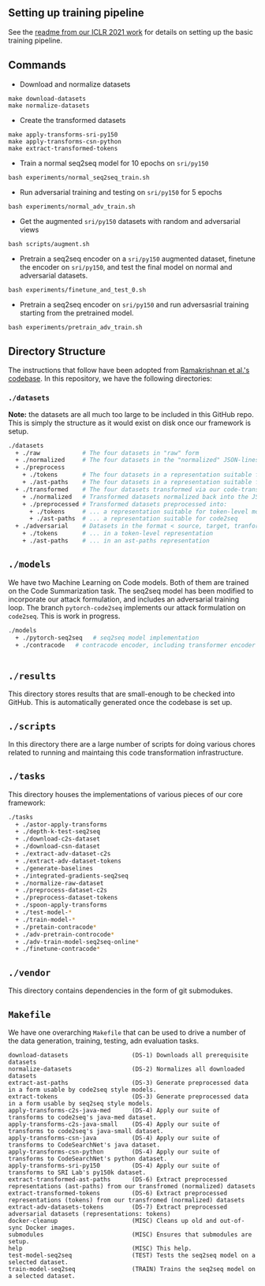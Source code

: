 ## Setting up training pipeline

See the [readme from our ICLR 2021 work](https://github.com/ALFA-group/adversarial-code-generation) for details on setting up the basic training pipeline.

## Commands

- Download and normalize datasets
```
make download-datasets
make normalize-datasets
```
- Create the transformed datasets
```
make apply-transforms-sri-py150
make apply-transforms-csn-python
make extract-transformed-tokens
```
- Train a normal seq2seq model for 10 epochs on `sri/py150`
```
bash experiments/normal_seq2seq_train.sh
```
- Run adversarial training and testing on `sri/py150` for 5 epochs
```
bash experiments/normal_adv_train.sh
```
- Get the augmented `sri/py150` datasets with random and adversarial views
```
bash scripts/augment.sh
```
- Pretrain a seq2seq encoder on a `sri/py150` augmented dataset, finetune the encoder on `sri/py150`, and test the final model on normal and adversarial datasets.
```
bash experiments/finetune_and_test_0.sh
```
- Pretrain a seq2seq encoder on `sri/py150` and run adversasrial training starting from the pretrained model.
```
bash experiments/pretrain_adv_train.sh
```


## Directory Structure

The instructions that follow have been adopted from [Ramakrishnan et al.'s codebase](https://github.com/jjhenkel/averloc).
In this repository, we have the following directories:

### `./datasets`

**Note:** the datasets are all much too large to be included in this GitHub repo. This is simply the
structure as it would exist on disk once our framework is setup.

```bash
./datasets
  + ./raw            # The four datasets in "raw" form
  + ./normalized     # The four datasets in the "normalized" JSON-lines representation 
  + ./preprocess
    + ./tokens       # The four datasets in a representation suitable for token-level models
    + ./ast-paths    # The four datasets in a representation suitable for code2seq
  + ./transformed    # The four datasets transformed via our code-transformation framework 
    + ./normalized   # Transformed datasets normalized back into the JSON-lines representation
    + ./preprocessed # Transformed datasets preprocessed into:
      + ./tokens     # ... a representation suitable for token-level models
      + ./ast-paths  # ... a representation suitable for code2seq
  + ./adversarial    # Datasets in the format < source, target, tranformed-variant #1, #2, ..., #K >
    + ./tokens       # ... in a token-level representation
    + ./ast-paths    # ... in an ast-paths representation
```

## `./models`

We have two Machine Learning on Code models. Both of them are trained on the Code Summarization task. The
seq2seq model has been modified to incorporate our attack formulation, and includes an adversarial training loop.
The branch `pytorch-code2seq` implements our attack formulation on `code2seq`. This is work in progress.

```bash
./models
  + ./pytorch-seq2seq   # seq2seq model implementation
  + ./contracode   # contracode encoder, including transformer encoder and lstm encoder.
  
```

## `./results`

This directory stores results that are small-enough to be checked into GitHub. This is automatically generated once the codebase is set up.

## `./scripts`

In this directory there are a large number of scripts for doing various chores related to running and maintaing
this code transformation infrastructure.

## `./tasks`

This directory houses the implementations of various pieces of our core framework:

```bash
./tasks
  + ./astor-apply-transforms
  + ./depth-k-test-seq2seq
  + ./download-c2s-dataset
  + ./download-csn-dataset
  + ./extract-adv-dataset-c2s
  + ./extract-adv-dataset-tokens
  + ./generate-baselines
  + ./integrated-gradients-seq2seq
  + ./normalize-raw-dataset
  + ./preprocess-dataset-c2s
  + ./preprocess-dataset-tokens
  + ./spoon-apply-transforms
  + ./test-model-*
  + ./train-model-*
  + ./pretain-contracode*
  + ./adv-pretrain-controcode*
  + ./adv-train-model-seq2seq-online*
  + ./finetune-contracode*
```

## `./vendor`

This directory contains dependencies in the form of git submodukes.

## `Makefile`

We have one overarching `Makefile` that can be used to drive a number of the data generation, training, testing, adn evaluation tasks.

```
download-datasets                  (DS-1) Downloads all prerequisite datasets
normalize-datasets                 (DS-2) Normalizes all downloaded datasets
extract-ast-paths                  (DS-3) Generate preprocessed data in a form usable by code2seq style models. 
extract-tokens                     (DS-3) Generate preprocessed data in a form usable by seq2seq style models. 
apply-transforms-c2s-java-med      (DS-4) Apply our suite of transforms to code2seq's java-med dataset.
apply-transforms-c2s-java-small    (DS-4) Apply our suite of transforms to code2seq's java-small dataset.
apply-transforms-csn-java          (DS-4) Apply our suite of transforms to CodeSearchNet's java dataset.
apply-transforms-csn-python        (DS-4) Apply our suite of transforms to CodeSearchNet's python dataset.
apply-transforms-sri-py150         (DS-4) Apply our suite of transforms to SRI Lab's py150k dataset.
extract-transformed-ast-paths      (DS-6) Extract preprocessed representations (ast-paths) from our transfromed (normalized) datasets 
extract-transformed-tokens         (DS-6) Extract preprocessed representations (tokens) from our transfromed (normalized) datasets 
extract-adv-datasets-tokens        (DS-7) Extract preprocessed adversarial datasets (representations: tokens)
docker-cleanup                     (MISC) Cleans up old and out-of-sync Docker images.
submodules                         (MISC) Ensures that submodules are setup.
help                               (MISC) This help.
test-model-seq2seq                 (TEST) Tests the seq2seq model on a selected dataset.
train-model-seq2seq                (TRAIN) Trains the seq2seq model on a selected dataset.